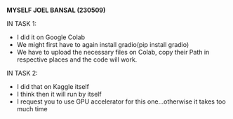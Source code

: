 **MYSELF JOEL BANSAL (230509)**

IN TASK 1:
  * I did it on Google Colab
  * We might first have to again install gradio(pip install gradio)
  * We have to upload the necessary files on Colab, copy their Path in respective places and the code will work.

IN TASK 2:
  * I did that on Kaggle itself
  * I think then it will run by itself
  * I request you to use GPU accelerator for this one...otherwise it takes too much time

